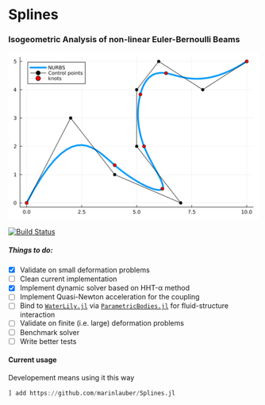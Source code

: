# Splines

###  Isogeometric Analysis of non-linear Euler-Bernoulli Beams

![](NURBS.svg)


[![Build Status](https://github.com/marinlauber/Splines.jl/actions/workflows/CI.yml/badge.svg?branch=main)](https://github.com/marinlauber/Splines.jl/actions/workflows/CI.yml?query=branch%3Amain)

##### Things to do:

- [x] Validate on small deformation problems
- [ ] Clean current implementation
- [x] Implement dynamic solver based on HHT-α method
- [ ] Implement Quasi-Newton acceleration for the coupling 
- [ ] Bind to [`WaterLily.jl`](https://github.com/weymouth/WaterLily.jl) via [`ParametricBodies.jl`](https://github.com/weymouth/ParametricBodies.jl) for fluid-structure interaction
- [ ] Validate on finite (i.e. large) deformation problems
- [ ] Benchmark solver
- [ ] Write better tests

#### Current usage

Developement means using it this way

```julia
] add https://github.com/marinlauber/Splines.jl
```


